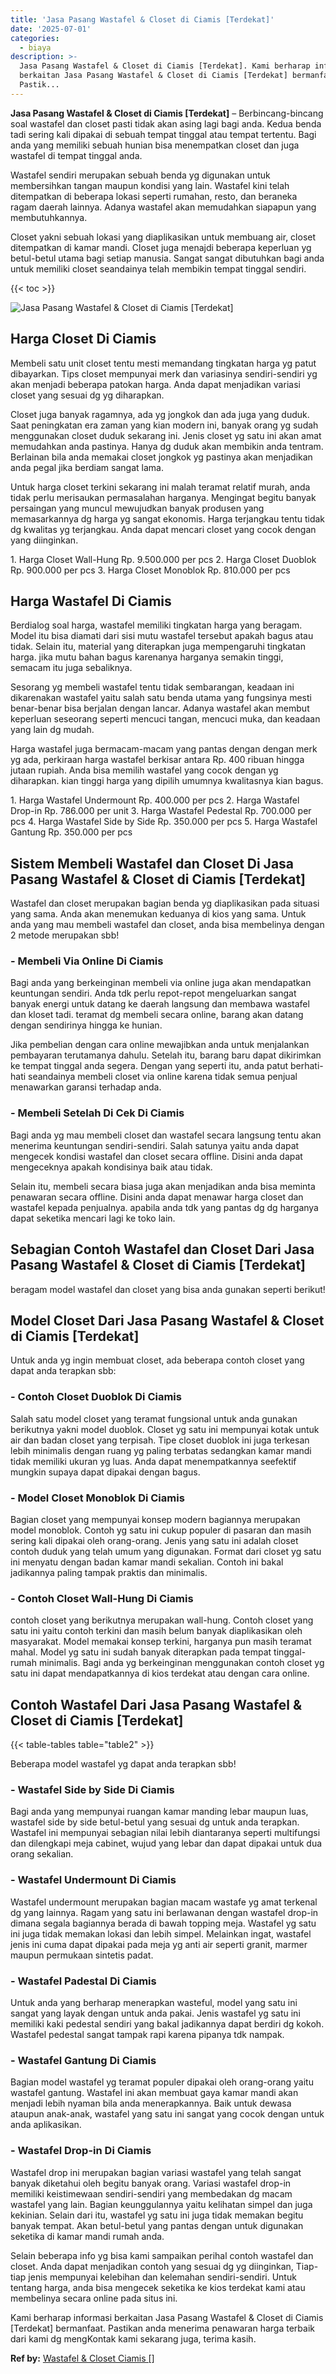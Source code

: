 ```yaml
---
title: 'Jasa Pasang Wastafel & Closet di Ciamis [Terdekat]'
date: '2025-07-01'
categories:
  - biaya
description: >-
  Jasa Pasang Wastafel & Closet di Ciamis [Terdekat]. Kami berharap informasi
  berkaitan Jasa Pasang Wastafel & Closet di Ciamis [Terdekat] bermanfaat.
  Pastik...
---
```


**Jasa Pasang Wastafel & Closet di Ciamis \[Terdekat\]** – Berbincang-bincang soal wastafel dan closet pasti tidak akan asing lagi bagi anda. Kedua benda tadi sering kali dipakai di sebuah tempat tinggal atau tempat tertentu. Bagi anda yang memiliki sebuah hunian bisa menempatkan closet dan juga wastafel di tempat tinggal anda.

Wastafel sendiri merupakan sebuah benda yg digunakan untuk membersihkan tangan maupun kondisi yang lain. Wastafel kini telah ditempatkan di beberapa lokasi seperti rumahan, resto, dan beraneka ragam daerah lainnya. Adanya wastafel akan memudahkan siapapun yang membutuhkannya.

Closet yakni sebuah lokasi yang diaplikasikan untuk membuang air, closet ditempatkan di kamar mandi. Closet juga menajdi beberapa keperluan yg betul-betul utama bagi setiap manusia. Sangat sangat dibutuhkan bagi anda untuk memiliki closet seandainya telah membikin tempat tinggal sendiri.

{{< toc >}}

![Jasa Pasang Wastafel & Closet di Ciamis [Terdekat]](/images/wastafel-closet-murah41.png)

## Harga Closet Di Ciamis

Membeli satu unit closet tentu mesti memandang tingkatan harga yg patut dibayarkan. Tips closet mempunyai merk dan variasinya sendiri-sendiri yg akan menjadi beberapa patokan harga. Anda dapat menjadikan variasi closet yang sesuai dg yg diharapkan.

Closet juga banyak ragamnya, ada yg jongkok dan ada juga yang duduk. Saat peningkatan era zaman yang kian modern ini, banyak orang yg sudah menggunakan closet duduk sekarang ini. Jenis closet yg satu ini akan amat memudahkan anda pastinya. Hanya dg duduk akan membikin anda tentram. Berlainan bila anda memakai closet jongkok yg pastinya akan menjadikan anda pegal jika berdiam sangat lama.

Untuk harga closet terkini sekarang ini malah teramat relatif murah, anda tidak perlu merisaukan permasalahan harganya. Mengingat begitu banyak persaingan yang muncul mewujudkan banyak produsen yang memasarkannya dg harga yg sangat ekonomis. Harga terjangkau tentu tidak dg kwalitas yg terjangkau. Anda dapat mencari closet yang cocok dengan yang diinginkan.

1\. Harga Closet Wall-Hung Rp. 9.500.000 per pcs 2. Harga Closet Duoblok Rp. 900.000 per pcs 3. Harga Closet Monoblok Rp. 810.000 per pcs

## Harga Wastafel Di Ciamis

Berdialog soal harga, wastafel memiliki tingkatan harga yang beragam. Model itu bisa diamati dari sisi mutu wastafel tersebut apakah bagus atau tidak. Selain itu, material yang diterapkan juga mempengaruhi tingkatan harga. jika mutu bahan bagus karenanya harganya semakin tinggi, semacam itu juga sebaliknya.

Sesorang yg membeli wastafel tentu tidak sembarangan, keadaan ini dikarenakan wastafel yaitu salah satu benda utama yang fungsinya mesti benar-benar bisa berjalan dengan lancar. Adanya wastafel akan membut keperluan seseorang seperti mencuci tangan, mencuci muka, dan keadaan yang lain dg mudah.

Harga wastafel juga bermacam-macam yang pantas dengan dengan merk yg ada, perkiraan harga wastafel berkisar antara Rp. 400 ribuan hingga jutaan rupiah. Anda bisa memilih wastafel yang cocok dengan yg diharapkan. kian tinggi harga yang dipilih umumnya kwalitasnya kian bagus.

1\. Harga Wastafel Undermount Rp. 400.000 per pcs 2. Harga Wastafel Drop-in Rp. 786.000 per unit 3. Harga Wastafel Pedestal Rp. 700.000 per pcs 4. Harga Wastafel Side by Side Rp. 350.000 per pcs 5. Harga Wastafel Gantung Rp. 350.000 per pcs

## Sistem Membeli Wastafel dan Closet Di Jasa Pasang Wastafel & Closet di Ciamis \[Terdekat\]

Wastafel dan closet merupakan bagian benda yg diaplikasikan pada situasi yang sama. Anda akan menemukan keduanya di kios yang sama. Untuk anda yang mau membeli wastafel dan closet, anda bisa membelinya dengan 2 metode merupakan sbb!

### \- Membeli Via Online Di Ciamis

Bagi anda yang berkeinginan membeli via online juga akan mendapatkan keuntungan sendiri. Anda tdk perlu repot-repot mengeluarkan sangat banyak energi untuk datang ke daerah langsung dan membawa wastafel dan kloset tadi. teramat dg membeli secara online, barang akan datang dengan sendirinya hingga ke hunian.

Jika pembelian dengan cara online mewajibkan anda untuk menjalankan pembayaran terutamanya dahulu. Setelah itu, barang baru dapat dikirimkan ke tempat tinggal anda segera. Dengan yang seperti itu, anda patut berhati-hati seandainya membeli closet via online karena tidak semua penjual menawarkan garansi terhadap anda.

### \- Membeli Setelah Di Cek Di Ciamis

Bagi anda yg mau membeli closet dan wastafel secara langsung tentu akan menerima keuntungan sendiri-sendiri. Salah satunya yaitu anda dapat mengecek kondisi wastafel dan closet secara offline. Disini anda dapat mengeceknya apakah kondisinya baik atau tidak.

Selain itu, membeli secara biasa juga akan menjadikan anda bisa meminta penawaran secara offline. Disini anda dapat menawar harga closet dan wastafel kepada penjualnya. apabila anda tdk yang pantas dg dg harganya dapat seketika mencari lagi ke toko lain.

## Sebagian Contoh Wastafel dan Closet Dari Jasa Pasang Wastafel & Closet di Ciamis \[Terdekat\]

beragam model wastafel dan closet yang bisa anda gunakan seperti berikut!

## Model Closet Dari Jasa Pasang Wastafel & Closet di Ciamis \[Terdekat\]

Untuk anda yg ingin membuat closet, ada beberapa contoh closet yang dapat anda terapkan sbb:

### \- Contoh Closet Duoblok Di Ciamis

Salah satu model closet yang teramat fungsional untuk anda gunakan berikutnya yakni model duoblok. Closet yg satu ini mempunyai kotak untuk air dan badan closet yang terpisah. Tipe closet duoblok ini juga terkesan lebih minimalis dengan ruang yg paling terbatas sedangkan kamar mandi tidak memiliki ukuran yg luas. Anda dapat menempatkannya seefektif mungkin supaya dapat dipakai dengan bagus.

### \- Model Closet Monoblok Di Ciamis

Bagian closet yang mempunyai konsep modern bagiannya merupakan model monoblok. Contoh yg satu ini cukup populer di pasaran dan masih sering kali dipakai oleh orang-orang. Jenis yang satu ini adalah closet contoh duduk yang telah umum yang digunakan. Format dari closet yg satu ini menyatu dengan badan kamar mandi sekalian. Contoh ini bakal jadikannya paling tampak praktis dan minimalis.

### \- Contoh Closet Wall-Hung Di Ciamis

contoh closet yang berikutnya merupakan wall-hung. Contoh closet yang satu ini yaitu contoh terkini dan masih belum banyak diaplikasikan oleh masyarakat. Model memakai konsep terkini, harganya pun masih teramat mahal. Model yg satu ini sudah banyak diterapkan pada tempat tinggal-rumah minimalis. Bagi anda yg berkeinginan menggunakan contoh closet yg satu ini dapat mendapatkannya di kios terdekat atau dengan cara online.

## Contoh Wastafel Dari Jasa Pasang Wastafel & Closet di Ciamis \[Terdekat\]

{{< table-tables table="table2" >}}

Beberapa model wastafel yg dapat anda terapkan sbb!

### \- Wastafel Side by Side Di Ciamis

Bagi anda yang mempunyai ruangan kamar manding lebar maupun luas, wastafel side by side betul-betul yang sesuai dg untuk anda terapkan. Wastafel ini mempunyai sebagian nilai lebih diantaranya seperti multifungsi dan dilengkapi meja cabinet, wujud yang lebar dan dapat dipakai untuk dua orang sekalian.

### \- Wastafel Undermount Di Ciamis

Wastafel undermount merupakan bagian macam wastafe yg amat terkenal dg yang lainnya. Ragam yang satu ini berlawanan dengan wastafel drop-in dimana segala bagiannya berada di bawah topping meja. Wastafel yg satu ini juga tidak memakan lokasi dan lebih simpel. Melainkan ingat, wastafel jenis ini cuma dapat dipakai pada meja yg anti air seperti granit, marmer maupun permukaan sintetis padat.

### \- Wastafel Padestal Di Ciamis

Untuk anda yang berharap menerapkan wasteful, model yang satu ini sangat yang layak dengan untuk anda pakai. Jenis wastafel yg satu ini memiliki kaki pedestal sendiri yang bakal jadikannya dapat berdiri dg kokoh. Wastafel pedestal sangat tampak rapi karena pipanya tdk nampak.

### \- Wastafel Gantung Di Ciamis

Bagian model wastafel yg teramat populer dipakai oleh orang-orang yaitu wastafel gantung. Wastafel ini akan membuat gaya kamar mandi akan menjadi lebih nyaman bila anda menerapkannya. Baik untuk dewasa ataupun anak-anak, wastafel yang satu ini sangat yang cocok dengan untuk anda aplikasikan.

### \- Wastafel Drop-in Di Ciamis

Wastafel drop ini merupakan bagian variasi wastafel yang telah sangat banyak diketahui oleh begitu banyak orang. Variasi wastafel drop-in memiliki keistimewaan sendiri-sendiri yang membedakan dg macam wastafel yang lain. Bagian keunggulannya yaitu kelihatan simpel dan juga kekinian. Selain dari itu, wastafel yg satu ini juga tidak memakan begitu banyak tempat. Akan betul-betul yang pantas dengan untuk digunakan seketika di kamar mandi rumah anda.

Selain beberapa info yg bisa kami sampaikan perihal contoh wastafel dan closet. Anda dapat menjadikan contoh yang sesuai dg yg diinginkan, Tiap-tiap jenis mempunyai kelebihan dan kelemahan sendiri-sendiri. Untuk tentang harga, anda bisa mengecek seketika ke kios terdekat kami atau membelinya secara online pada situs ini.

Kami berharap informasi berkaitan Jasa Pasang Wastafel & Closet di Ciamis \[Terdekat\] bermanfaat. Pastikan anda menerima penawaran harga terbaik dari kami dg mengKontak kami sekarang juga, terima kasih.

**Ref by:** [Wastafel & Closet Ciamis []](https://id.wikipedia.org/wiki/Wastafel)
